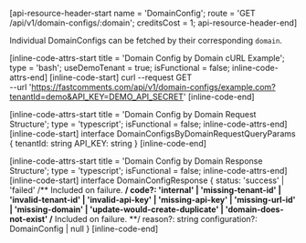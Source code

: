[api-resource-header-start name = 'DomainConfig'; route = 'GET /api/v1/domain-configs/:domain'; creditsCost = 1; api-resource-header-end]

Individual DomainConfigs can be fetched by their corresponding `domain`. 

[inline-code-attrs-start title = 'Domain Config by Domain cURL Example'; type = 'bash'; useDemoTenant = true; isFunctional = false; inline-code-attrs-end]
[inline-code-start]
curl --request GET \
  --url 'https://fastcomments.com/api/v1/domain-configs/example.com?tenantId=demo&API_KEY=DEMO_API_SECRET'
[inline-code-end]

[inline-code-attrs-start title = 'Domain Config by Domain Request Structure'; type = 'typescript'; isFunctional = false; inline-code-attrs-end]
[inline-code-start]
interface DomainConfigsByDomainRequestQueryParams {
    tenantId: string
    API_KEY: string
}
[inline-code-end]

[inline-code-attrs-start title = 'Domain Config by Domain Response Structure'; type = 'typescript'; isFunctional = false; inline-code-attrs-end]
[inline-code-start]
interface DomainConfigResponse {
    status: 'success' | 'failed'
    /** Included on failure. **/
    code?: 'internal' | 'missing-tenant-id' | 'invalid-tenant-id' | 'invalid-api-key' | 'missing-api-key' | 'missing-url-id' | 'missing-domain' | 'update-would-create-duplicate' | 'domain-does-not-exist'
    /** Included on failure. **/
    reason?: string
    configuration?: DomainConfig | null
}
[inline-code-end]
